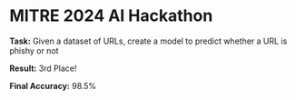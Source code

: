 # MITRE 2024 AI Hackathon

**Task:** Given a dataset of URLs, create a model to predict whether a URL is phishy or not

**Result:** 3rd Place!

**Final Accuracy:** 98.5%
